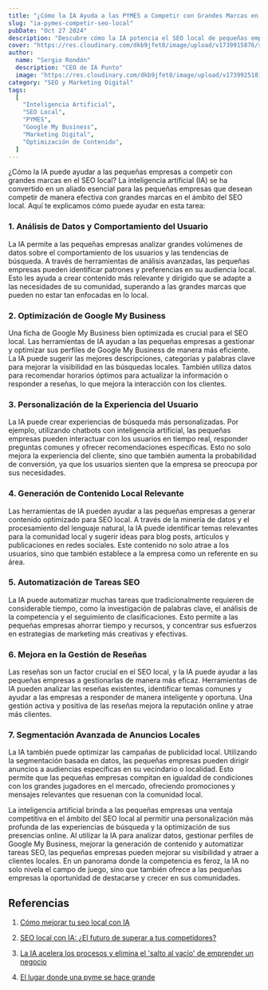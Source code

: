 ```yaml
---
title: "¿Cómo la IA Ayuda a las PYMES a Competir con Grandes Marcas en SEO Local?"
slug: "ia-pymes-competir-seo-local"
pubDate: "Oct 27 2024"
description: "Descubre cómo la IA potencia el SEO local de pequeñas empresas, aumentando su visibilidad y permitiéndoles competir con grandes marcas."
cover: "https://res.cloudinary.com/dkb9jfet8/image/upload/v1739915876/seo-post1_sufhto.jpg"
author:
  name: "Sergio Rondón"
  description: "CEO de IA Punto"
  image: "https://res.cloudinary.com/dkb9jfet8/image/upload/v1739925181/sergio_gdcaeh.png"
category: "SEO y Marketing Digital"
tags:
  [
    "Inteligencia Artificial",
    "SEO Local",
    "PYMES",
    "Google My Business",
    "Marketing Digital",
    "Optimización de Contenido",
  ]
---
```


¿Cómo la IA puede ayudar a las pequeñas empresas a competir con grandes marcas en el SEO local?
La inteligencia artificial (IA) se ha convertido en un aliado esencial para las pequeñas empresas que desean competir de manera efectiva con grandes marcas en el ámbito del SEO local. Aquí te explicamos cómo puede ayudar en esta tarea:

### 1. **Análisis de Datos y Comportamiento del Usuario**

La IA permite a las pequeñas empresas analizar grandes volúmenes de datos sobre el comportamiento de los usuarios y las tendencias de búsqueda. A través de herramientas de análisis avanzadas, las pequeñas empresas pueden identificar patrones y preferencias en su audiencia local. Esto les ayuda a crear contenido más relevante y dirigido que se adapte a las necesidades de su comunidad, superando a las grandes marcas que pueden no estar tan enfocadas en lo local.

### 2. **Optimización de Google My Business**

Una ficha de Google My Business bien optimizada es crucial para el SEO local. Las herramientas de IA ayudan a las pequeñas empresas a gestionar y optimizar sus perfiles de Google My Business de manera más eficiente. La IA puede sugerir las mejores descripciones, categorías y palabras clave para mejorar la visibilidad en las búsquedas locales. También utiliza datos para recomendar horarios óptimos para actualizar la información o responder a reseñas, lo que mejora la interacción con los clientes.

### 3. **Personalización de la Experiencia del Usuario**

La IA puede crear experiencias de búsqueda más personalizadas. Por ejemplo, utilizando chatbots con inteligencia artificial, las pequeñas empresas pueden interactuar con los usuarios en tiempo real, responder preguntas comunes y ofrecer recomendaciones específicas. Esto no solo mejora la experiencia del cliente, sino que también aumenta la probabilidad de conversión, ya que los usuarios sienten que la empresa se preocupa por sus necesidades.

### 4. **Generación de Contenido Local Relevante**

Las herramientas de IA pueden ayudar a las pequeñas empresas a generar contenido optimizado para SEO local. A través de la minería de datos y el procesamiento del lenguaje natural, la IA puede identificar temas relevantes para la comunidad local y sugerir ideas para blog posts, artículos y publicaciones en redes sociales. Este contenido no solo atrae a los usuarios, sino que también establece a la empresa como un referente en su área.

### 5. **Automatización de Tareas SEO**

La IA puede automatizar muchas tareas que tradicionalmente requieren de considerable tiempo, como la investigación de palabras clave, el análisis de la competencia y el seguimiento de clasificaciones. Esto permite a las pequeñas empresas ahorrar tiempo y recursos, y concentrar sus esfuerzos en estrategias de marketing más creativas y efectivas.

### 6. **Mejora en la Gestión de Reseñas**

Las reseñas son un factor crucial en el SEO local, y la IA puede ayudar a las pequeñas empresas a gestionarlas de manera más eficaz. Herramientas de IA pueden analizar las reseñas existentes, identificar temas comunes y ayudar a las empresas a responder de manera inteligente y oportuna. Una gestión activa y positiva de las reseñas mejora la reputación online y atrae más clientes.

### 7. **Segmentación Avanzada de Anuncios Locales**

La IA también puede optimizar las campañas de publicidad local. Utilizando la segmentación basada en datos, las pequeñas empresas pueden dirigir anuncios a audiencias específicas en su vecindario o localidad. Esto permite que las pequeñas empresas compitan en igualdad de condiciones con los grandes jugadores en el mercado, ofreciendo promociones y mensajes relevantes que resuenan con la comunidad local.

La inteligencia artificial brinda a las pequeñas empresas una ventaja competitiva en el ámbito del SEO local al permitir una personalización más profunda de las experiencias de búsqueda y la optimización de sus presencias online. Al utilizar la IA para analizar datos, gestionar perfiles de Google My Business, mejorar la generación de contenido y automatizar tareas SEO, las pequeñas empresas pueden mejorar su visibilidad y atraer a clientes locales. En un panorama donde la competencia es feroz, la IA no solo nivela el campo de juego, sino que también ofrece a las pequeñas empresas la oportunidad de destacarse y crecer en sus comunidades.

## Referencias

1. [Cómo mejorar tu seo local con IA](https://localo.com/es/blog/como-mejorar-tu-seo-local-con-ia)

2. [SEO local con IA: ¿El futuro de superar a tus competidores?](https://www.semrush.com/local/es/blog/ai-local-seo/)

3. [La IA acelera los procesos y elimina el 'salto al vacío' de emprender un negocio](https://elpais.com/economia/2025-01-30/la-ia-acelera-los-procesos-y-elimina-el-salto-al-vacio-de-emprender-un-negocio.html)

4. [El lugar donde una pyme se hace grande](https://elpais.com/economia/branded/en-plan-pyme/2024-11-06/el-lugar-donde-una-pyme-se-hace-grande.html)
